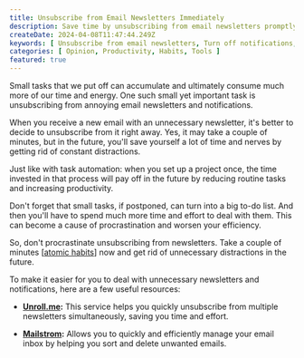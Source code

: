 ```yaml
---
title: Unsubscribe from Email Newsletters Immediately
description: Save time by unsubscribing from email newsletters promptly
createDate: 2024-04-08T11:47:44.249Z
keywords: [ Unsubscribe from email newsletters, Turn off notifications, Email management tips, Notification management, Email overload, Focus improvement ]
categories: [ Opinion, Productivity, Habits, Tools ]
featured: true
---
```


Small tasks that we put off can accumulate and ultimately consume much more of our time and energy. One such small yet important task is unsubscribing from annoying email newsletters and notifications.

When you receive a new email with an unnecessary newsletter, it's better to decide to unsubscribe from it right away. Yes, it may take a couple of minutes, but in the future, you'll save yourself a lot of time and nerves by getting rid of constant distractions.

Just like with task automation: when you set up a project once, the time invested in that process will pay off in the future by reducing routine tasks and increasing productivity.

Don't forget that small tasks, if postponed, can turn into a big to-do list. And then you'll have to spend much more time and effort to deal with them. This can become a cause of procrastination and worsen your efficiency.

So, don't procrastinate unsubscribing from newsletters. Take a couple of minutes [[atomic habits](https://jamesclear.com/atomic-habits)] now and get rid of unnecessary distractions in the future.

To make it easier for you to deal with unnecessary newsletters and notifications, here are a few useful resources:

- **[Unroll.me](https://unroll.me/):** This service helps you quickly unsubscribe from multiple newsletters simultaneously, saving you time and effort.

- **[Mailstrom](https://mailstrom.co/):** Allows you to quickly and efficiently manage your email inbox by helping you sort and delete unwanted emails.
